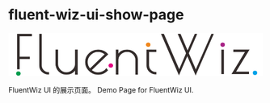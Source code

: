 # fluent-wiz-ui-show-page

![FluentWiz UI](./public/fluentWizLogo.svg)

FluentWiz UI 的展示页面。
Demo Page for FluentWiz UI.

